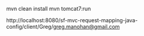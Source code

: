 mvn clean install
mvn tomcat7:run

http://localhost:8080/sf-mvc-request-mapping-java-config/client/Greg/greg.manohan@gmail.com